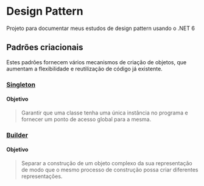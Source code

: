 # Design Pattern
Projeto para documentar meus estudos de design pattern usando o .NET 6

## Padrões criacionais
Estes padrões fornecem vários mecanismos de criação de objetos, que aumentam a flexibilidade e reutilização de código já existente.

### [Singleton](/DesignPatterns/CreationPatterns/Singleton)
#### Objetivo
> Garantir que uma classe tenha uma única instância no programa e fornecer um ponto de acesso global para a mesma.

### [Builder](/DesignPatterns/CreationPatterns/Builder)
#### Objetivo
> Separar a construção de um objeto complexo da sua representação de modo que o mesmo processo de construção possa criar diferentes representações.

